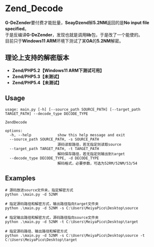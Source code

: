 # Zend_Decode
**G-DeZender**要付费才能批量，**SeayDzend**解**5.2NM**返回的是**No input file specified**。  
于是反编译**G-DeZender**，发现也就是调用**lib**包，于是改了一个能使的。  
目前只于**Windows11 ARM**环境下测试了某**OA**的**5.2NM**解密。  
## 理论上支持的解密版本
- **Zend/PHP5.2【Windows11 ARM下测试可用】**  
- **Zend/PHP5.3【未测试】**  
- **Zend/PHP5.4【未测试】**  
## Usage
```
usage: main.py [-h] [--source_path SOURCE_PATH] [--target_path TARGET_PATH] --decode_type DECODE_TYPE

ZendDecode

options:
  -h, --help            show this help message and exit
  --source_path SOURCE_PATH, -s SOURCE_PATH
                        源码读取路径，若无指定则读取source
  --target_path TARGET_PATH, -t TARGET_PATH
                        解码保存路径，若无指定则输出到target
  --decode_type DECODE_TYPE, -d DECODE_TYPE
                        解码格式，必要参数，可选为52RM/52NM/53/54
```
## Examples
```
# 源码放进source文件夹，指定解密方式
python .\main.py -d 52NM

# 指定源码路径和解密方式，输出路径指向target文件夹
python .\main.py -d 52NM -s C:\Users\MeiyaPico\Desktop\source

# 指定输出路径和解密方式，源码路径指向source文件夹
python .\main.py -d 52NM -t C:\Users\MeiyaPico\Desktop\target

# 指定源码路径、输出路径和解密方式
python .\main.py -d 52NM -s C:\Users\MeiyaPico\Desktop\source -t C:\Users\MeiyaPico\Desktop\target
```